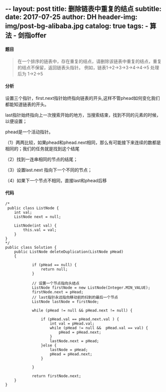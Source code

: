 --
layout:     post
title:      删除链表中重复的结点
subtitle:   
date:       2017-07-25
author:     DH
header-img: img/post-bg-alibaba.jpg 
catalog: true
tags:
    - 算法
    - 剑指offer
---
#### 题目

>在一个排序的链表中，存在重复的结点，请删除该链表中重复的结点，重复的结点不保留，返回链表头指针。 例如，链表1->2->3->3->4->4->5 处理后为 1->2->5


#### 分析

设置三个指针，first.next指针始终指向链表的开头,这样不管phead如何变化我们都能知道链表的开头。

last指针始终指向上一次搜索开始的地方，当搜索结束，找到不同的元素的时候，以便设置；

phead是一个活动指针。

（1）两两比较，如果phead和phead.next相同，那么有可能接下来连续的数都是相同的；我们的任务就是找到这个结尾

（2）找到一连串相同的节点的结尾；

（3）设置last.next 指向下一个不同的节点；

（4）如果下一个节点不相同，直接last和phead后移

#### 代码

```
/*
 public class ListNode {
    int val;
    ListNode next = null;

    ListNode(int val) {
        this.val = val;
    }
}
*/
public class Solution {
    public ListNode deleteDuplication(ListNode pHead)
    {
		
			if (pHead == null) {
				return null;
			}
			
			// 设置一个节点指向头结点
			ListNode firstNode = new ListNode(Integer.MIN_VALUE);
			firstNode.next = pHead;
			// last指针永远指向移动前的扫到的最后一个节点
			ListNode lastNode = firstNode;
			
			while (pHead != null && pHead.next != null) {
					
				if (pHead.val == pHead.next.val ) {
					int val = pHead.val;
					while (pHead != null &&  pHead.val == val) {
						pHead = pHead.next;
					}
					lastNode.next = pHead;
				}else {
					lastNode = pHead;
					pHead = pHead.next;
				}
				
			}
			
			return firstNode.next;
    }
}	

```

